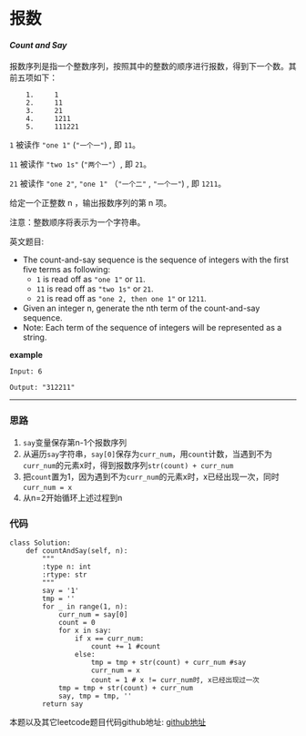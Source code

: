 # 报数

#### *Count and Say*

报数序列是指一个整数序列，按照其中的整数的顺序进行报数，得到下一个数。其前五项如下：

```	
	1.     1
	2.     11
	3.     21
	4.     1211
	5.     111221
```

`1` 被读作  `"one 1"`  (`"一个一"`) , 即 `11`。

`11` 被读作 `"two 1s"` (`"两个一"`）, 即 `21`。

`21` 被读作 `"one 2"`,  `"one 1"` （`"一个二"` ,  `"一个一"`) , 即 `1211`。

给定一个正整数 n ，输出报数序列的第 n 项。

注意：整数顺序将表示为一个字符串。

英文题目:

* The count-and-say sequence is the sequence of integers with the first five terms as following:
	* `1` is read off as `"one 1"` or `11`.
	* `11` is read off as `"two 1s"` or `21`.
	* `21` is read off as `"one 2, then one 1"` or `1211`.
* Given an integer n, generate the nth term of the count-and-say sequence.
* Note: Each term of the sequence of integers will be represented as a string.


**example**

```
Input: 6

Output: "312211"
```


---

### 思路

1. `say`变量保存第n-1个报数序列
2. 从遍历`say`字符串，`say[0]`保存为`curr_num`，用`count`计数，当遇到不为`curr_num`的元素x时，得到报数序列`str(count) + curr_num`
3. 把`count`置为1，因为遇到不为`curr_num`的元素x时，x已经出现一次，同时`curr_num = x`
4. 从n=2开始循环上述过程到n



### 代码
```
class Solution:
    def countAndSay(self, n):
        """
        :type n: int
        :rtype: str
        """
        say = '1'
        tmp = ''
        for _ in range(1, n):
            curr_num = say[0]
            count = 0
            for x in say:
                if x == curr_num:
                    count += 1 #count
                else:
                    tmp = tmp + str(count) + curr_num #say
                    curr_num = x
                    count = 1 # x != curr_num时, x已经出现过一次
            tmp = tmp + str(count) + curr_num
            say, tmp = tmp, ''
        return say
```
本题以及其它leetcode题目代码github地址: [github地址](https://github.com/SherlockUnknowEn/leetcode)